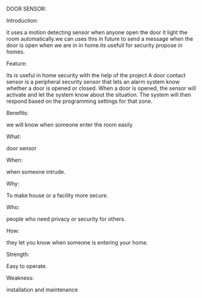 DOOR SENSOR:

Introduction: 
 
it uses a motion detecting sensor when anyone open the door it light the room automatically.we can uses this in future to send a message when the door is open when we are in in home.its usefull for security propose in homes.

Feature:

Its is useful in home security with the help of the project A door contact sensor is a peripheral security sensor that lets an alarm system know whether a door is opened or closed. When a door is opened, the sensor will activate and let the system know about the situation. The system will then respond based on the programming settings for that zone.

Benefits:

we will know when someone enter the room easily

What:

door sensor

When:

when someone intrude.

Why:

To make house or a facility more secure.

Who:

people who need privacy or security for others.

How:

they let you know when someone is entering your home.

Strength:

Easy to operate.

Weakness:

installation and maintenance


